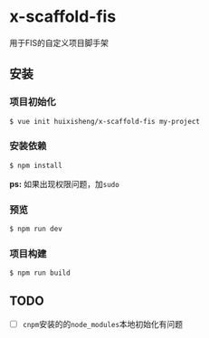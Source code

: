 # x-scaffold-fis
用于FIS的自定义项目脚手架

## 安装 ##

### 项目初始化 ###

``` bash
$ vue init huixisheng/x-scaffold-fis my-project
```

### 安装依赖 ###

``` bash
$ npm install
```

**ps:** 如果出现权限问题，加`sudo`

### 预览 ###

``` bash
$ npm run dev
```

### 项目构建 ###

``` bash
$ npm run build
```

## TODO  ##
- [ ] `cnpm`安装的的`node_modules`本地初始化有问题
